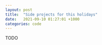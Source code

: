 ```yaml
---
layout: post
title:  "Side projects for this holidays"
date:   2021-09-10 01:27:01 +1000
categories: code
---
```


TODO
